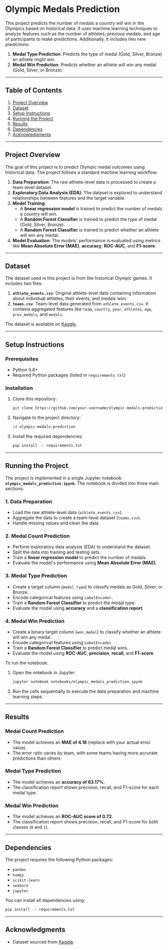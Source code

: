 # Olympic Medals Prediction

This project predicts the number of medals a country will win in the Olympics based on historical data. It uses machine learning techniques to analyze features such as the number of athletes, previous medals, and age of participants to make predictions. Additionally, it includes two new predictions:
1. **Medal Type Prediction**: Predicts the type of medal (Gold, Silver, Bronze) an athlete might win.
2. **Medal Win Prediction**: Predicts whether an athlete will win any medal (Gold, Silver, or Bronze).

---

## Table of Contents
1. [Project Overview](#project-overview)
2. [Dataset](#dataset)
3. [Setup Instructions](#setup-instructions)
4. [Running the Project](#running-the-project)
5. [Results](#results)
6. [Dependencies](#dependencies)
7. [Acknowledgments](#acknowledgments)

---

## Project Overview

The goal of this project is to predict Olympic medal outcomes using historical data. The project follows a standard machine learning workflow:

1. **Data Preparation**: The raw athlete-level data is processed to create a team-level dataset.
2. **Exploratory Data Analysis (EDA)**: The dataset is explored to understand relationships between features and the target variable.
3. **Model Training**:
   - A **linear regression model** is trained to predict the number of medals a country will win.
   - A **Random Forest Classifier** is trained to predict the type of medal (Gold, Silver, Bronze).
   - A **Random Forest Classifier** is trained to predict whether an athlete will win any medal.
4. **Model Evaluation**: The models' performance is evaluated using metrics like **Mean Absolute Error (MAE)**, **accuracy**, **ROC-AUC**, and **F1-score**.

---

## Dataset

The dataset used in this project is from the historical Olympic games. It includes two files:
1. **`athlete_events.csv`**: Original athlete-level data containing information about individual athletes, their events, and medals won.
2. **`teams.csv`**: Team-level data generated from `athlete_events.csv`. It contains aggregated features like `team`, `country`, `year`, `athletes`, `age`, `prev_medals`, and `medals`.

The dataset is available on [Kaggle](https://www.kaggle.com/heesoo37/120-years-of-olympic-history-athletes-and-results).

---

## Setup Instructions

### Prerequisites
- Python 3.8+
- Required Python packages (listed in `requirements.txt`)

### Installation
1. Clone this repository:
   ```bash
   git clone https://github.com/your-username/olympic-medals-prediction.git
   ```
2. Navigate to the project directory:
   ```bash
   cd olympic-medals-prediction
   ```
3. Install the required dependencies:
   ```bash
   pip install -r requirements.txt
   ```

---

## Running the Project

The project is implemented in a single Jupyter notebook: **`olympic_medals_prediction.ipynb`**. The notebook is divided into three main sections:

### 1. **Data Preparation**
- Load the raw athlete-level data (`athlete_events.csv`).
- Aggregate the data to create a team-level dataset (`teams.csv`).
- Handle missing values and clean the data.

### 2. **Medal Count Prediction**
- Perform exploratory data analysis (EDA) to understand the dataset.
- Split the data into training and testing sets.
- Train a **linear regression model** to predict the number of medals.
- Evaluate the model's performance using **Mean Absolute Error (MAE)**.

### 3. **Medal Type Prediction**
- Create a target column (`medal_type`) to classify medals as Gold, Silver, or Bronze.
- Encode categorical features using `LabelEncoder`.
- Train a **Random Forest Classifier** to predict the medal type.
- Evaluate the model using **accuracy** and a **classification report**.

### 4. **Medal Win Prediction**
- Create a binary target column (`won_medal`) to classify whether an athlete will win any medal.
- Encode categorical features using `LabelEncoder`.
- Train a **Random Forest Classifier** to predict medal wins.
- Evaluate the model using **ROC-AUC**, **precision**, **recall**, and **F1-score**.

To run the notebook:
1. Open the notebook in Jupyter:
   ```bash
   jupyter notebook notebooks/olympic_medals_prediction.ipynb
   ```
2. Run the cells sequentially to execute the data preparation and machine learning steps.

---

## Results

### Medal Count Prediction
- The model achieves an **MAE of 4.18** (replace with your actual error value).
- The error ratio varies by team, with some teams having more accurate predictions than others.

### Medal Type Prediction
- The model achieves an **accuracy of 63.17%**.
- The classification report shows precision, recall, and F1-score for each medal type.

### Medal Win Prediction
- The model achieves an **ROC-AUC score of 0.72**.
- The classification report shows precision, recall, and F1-score for both classes (`0` and `1`).

---

## Dependencies

The project requires the following Python packages:
- `pandas`
- `numpy`
- `scikit-learn`
- `seaborn`
- `jupyter`

You can install all dependencies using:
```bash
pip install -r requirements.txt
```

---

## Acknowledgments
- Dataset sourced from [Kaggle](https://www.kaggle.com/heesoo37/120-years-of-olympic-history-athletes-and-results).
